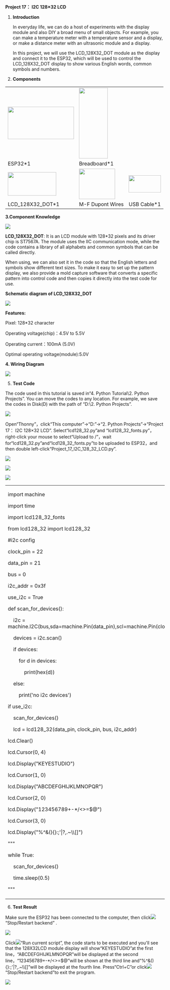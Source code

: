 **Project 17： I2C 128×32 LCD**

1.  **Introduction**
    
    In everyday life, we can do a host of experiments with the display
    module and also DIY a broad menu of small objects. For example, you
    can make a temperature meter with a temperature sensor and a
    display, or make a distance meter with an ultrasonic module and a
    display. 
    
    In this project, we will use the LCD\_128X32\_DOT module as the
    display and connect it to the ESP32, which will be used to control
    the LCD\_128X32\_DOT display to show various English words, common
    symbols and numbers.

2.  **Components**

<table>
<tbody>
<tr class="odd">
<td><img src="https://raw.githubusercontent.com/keyestudio/KS5011-KS5011F-Keyestudio-ESP32-Learning-Kit-Complete-Edition-Python/master/media/56053f7126905c6def63919c661d5c0a.jpeg" style="width:2.17847in;height:1.0625in" /></td>
<td><img src="https://raw.githubusercontent.com/keyestudio/KS5011-KS5011F-Keyestudio-ESP32-Learning-Kit-Complete-Edition-Python/master/media/e380dd26e4825be9a768973802a55fe6.png" style="width:0.94722in;height:2.32014in" /></td>
<td></td>
</tr>
<tr class="even">
<td>ESP32*1</td>
<td>Breadboard*1</td>
<td></td>
</tr>
<tr class="odd">
<td><img src="https://raw.githubusercontent.com/keyestudio/KS5011-KS5011F-Keyestudio-ESP32-Learning-Kit-Complete-Edition-Python/master/media/2c2645e94a00867ac23e8a022f0a631a.png" style="width:1.59236in;height:0.76736in" /></td>
<td><img src="https://raw.githubusercontent.com/keyestudio/KS5011-KS5011F-Keyestudio-ESP32-Learning-Kit-Complete-Edition-Python/master/media/ece3c38dc9a9e6428b122481d6bb0d4d.png" style="width:1.19028in;height:1.00556in" /></td>
<td><img src="https://raw.githubusercontent.com/keyestudio/KS5011-KS5011F-Keyestudio-ESP32-Learning-Kit-Complete-Edition-Python/master/media/7dcbd02995be3c142b2f97df7f7c03ce.png" style="width:1.05903in;height:0.56667in" /></td>
</tr>
<tr class="even">
<td>LCD_128X32_DOT*1</td>
<td>M-F Dupont Wires</td>
<td>USB Cable*1</td>
</tr>
</tbody>
</table>

**3.Component Knowledge**

![](/media/2c2645e94a00867ac23e8a022f0a631a.png)

**LCD\_128X32\_DOT**: It is an LCD module with 128\*32 pixels and its
driver chip is ST7567A. The module uses the IIC communication mode,
while the code contains a library of all alphabets and common symbols
that can be called directly.

When using, we can also set it in the code so that the English letters
and symbols show different text sizes. To make it easy to set up the
pattern display, we also provide a mold capture software that converts a
specific pattern into control code and then copies it directly into the
test code for use.

**Schematic diagram of LCD\_128X32\_DOT**

![](/media/5451aed32bc5b7b30fbd5613ad09a65b.png)

**Features:**

Pixel: 128\*32 character

Operating voltage(chip)：4.5V to 5.5V

Operating current：100mA (5.0V)

Optimal operating voltage(module):5.0V

**4. Wiring Diagram**

![](/media/072d954dac310add077688398ad59af2.png)

5.  **Test Code**

The code used in this tutorial is saved in“4. Python Tutorial\\2. Python
Projects”. You can move the codes to any location. For example, we save
the codes in Disk(D) with the path of “D:\\2. Python Projects”.

![](/media/906b7d4391131929a6b0726f7f5bab30.png)

Open“Thonny”，click“This computer”→“D:”→“2. Python Projects”→“Project 17：
I2C 128×32 LCD”. Select“lcd128\_32.py”and
“lcd128\_32\_fonts.py”，right-click your mouse to select“Upload to
/”，wait for“lcd128\_32.py”and“lcd128\_32\_fonts.py”to be uploaded to
ESP32，and then double left-click“Project\_17\_I2C\_128\_32\_LCD.py”.

![](/media/9324aa3246b032463d5462c0eb7ac848.png)

![](/media/dfc274fafadf864413e7d1b7f8c91dc4.png)

![](/media/e5135a82011f1291505aff96fc88b7ac.png)

<table>
<tbody>
<tr class="odd">
<td><p>import machine</p>
<p>import time</p>
<p>import lcd128_32_fonts</p>
<p>from lcd128_32 import lcd128_32</p>
<p>#i2c config</p>
<p>clock_pin = 22</p>
<p>data_pin = 21</p>
<p>bus = 0</p>
<p>i2c_addr = 0x3f</p>
<p>use_i2c = True</p>
<p>def scan_for_devices():</p>
<p>    i2c = machine.I2C(bus,sda=machine.Pin(data_pin),scl=machine.Pin(clock_pin))</p>
<p>    devices = i2c.scan()</p>
<p>    if devices:</p>
<p>        for d in devices:</p>
<p>            print(hex(d))</p>
<p>    else:</p>
<p>        print('no i2c devices')</p>
<p>if use_i2c:</p>
<p>    scan_for_devices()</p>
<p>    lcd = lcd128_32(data_pin, clock_pin, bus, i2c_addr)</p>
<p>lcd.Clear()</p>
<p>lcd.Cursor(0, 4)</p>
<p>lcd.Display("KEYESTUDIO")</p>
<p>lcd.Cursor(1, 0)</p>
<p>lcd.Display("ABCDEFGHIJKLMNOPQR")</p>
<p>lcd.Cursor(2, 0)</p>
<p>lcd.Display("123456789+-*/&lt;&gt;=$@")</p>
<p>lcd.Cursor(3, 0)</p>
<p>lcd.Display("%^&amp;(){}:;'|?,.~\\[]")</p>
<p>"""</p>
<p>while True:</p>
<p>    scan_for_devices()</p>
<p>    time.sleep(0.5)</p>
<p>"""</p></td>
</tr>
</tbody>
</table>

6.  **Test Result**

Make sure the ESP32 has been connected to the computer, then
click![](/media/27451c8a9c13e29d02bc0f5831cfaf1f.png)“Stop/Restart backend” .

![](/media/a1273c3f5019666f8f2de2b18504e77c.png)

Click![](/media/da852227207616ccd9aff28f19e02690.png)“Run current script”, the code starts to be
executed and you'll see that the 128X32LCD module display will
show“KEYESTUDIO”at the first line，“ABCDEFGHIJKLMNOPQR”will be
displayed at the second line，“123456789+-\*/\<\>=$@”will be shown at the
third line and“%^&(){}:;'|?,.\~\\\\\[\]”will be displayed at the fourth
line. Press“Ctrl+C”or click![](/media/27451c8a9c13e29d02bc0f5831cfaf1f.png)“Stop/Restart
backend”to exit the program.

![](/media/4834a36715ea72a01498a6077402a033.png)
